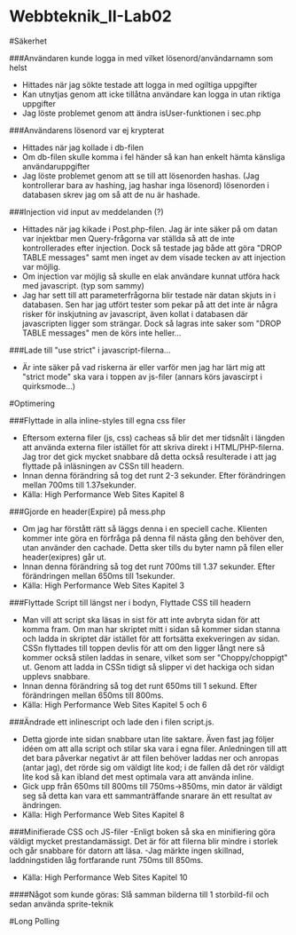 Webbteknik_II-Lab02
===================

#Säkerhet

###Användaren kunde logga in med vilket lösenord/användarnamn som helst
- Hittades när jag sökte testade att logga in med ogiltiga uppgifter
- Kan utnytjas genom att icke tillåtna användare kan logga in utan riktiga uppgifter
- Jag löste problemet genom att ändra isUser-funktionen i sec.php

###Användarens lösenord var ej krypterat
- Hittades när jag kollade i db-filen
- Om db-filen skulle komma i fel händer så kan han enkelt hämta känsliga användaruppgifter
- Jag löste problemet genom att se till att lösenorden hashas. (Jag kontrollerar bara av hashing, jag hashar inga lösenord) lösenorden i databasen skrev jag om så att de nu är hashade.

###Injection vid input av meddelanden (?) 
- Hittades när jag kikade i Post.php-filen. Jag är inte säker på om datan var injektbar men Query-frågorna var ställda så att de inte kontrollerades efter injection. Dock så testade jag både att göra "DROP TABLE messages" samt <script>a|lert("xxs är tillgänglig")</script> men inget av dem visade tecken av att injection var möjlig.
- Om injection var möjlig så skulle en elak användare kunnat utföra hack med javascript. (typ som sammy)
- Jag har sett till att parameterfrågorna blir testade när datan skjuts in i databasen. Sen har jag utfört tester som pekar på att det inte är några risker för inskjutning av javascript, även kollat i databasen där javascripten ligger som strängar. Dock så lagras inte saker som "DROP TABLE messages" men de körs inte heller...

###Lade till "use strict" i javascript-filerna... 
- Är inte säker på vad riskerna är eller varför men jag har lärt mig att "strict mode" ska vara i toppen av js-filer (annars körs javascirpt i quirksmode...)

#Optimering

###Flyttade in alla inline-styles till egna css filer
- Eftersom externa filer (js, css) cacheas så blir det mer tidsnålt i längden att använda externa filer istället för att skriva direkt i HTML/PHP-filerna. Jag tror det gick mycket snabbare då detta också resulterade i att jag flyttade på inläsningen av CSSn till headern.
- Innan denna förändring så tog det runt 2-3 sekunder. Efter förändringen mellan 700ms till 1.37sekunder.
- Källa: High Performance Web Sites Kapitel 8

###Gjorde en header(Expire) på mess.php
- Om jag har förstått rätt så läggs denna i en speciell cache. Klienten kommer inte göra en förfråga på denna fil nästa gång den behöver den, utan använder den cachade. Detta sker tills du byter namn på filen eller header(exipres) går ut.
- Innan denna förändring så tog det runt 700ms till 1.37 sekunder. Efter förändringen mellan 650ms till 1sekunder.
- Källa: High Performance Web Sites Kapitel 3

###Flyttade Script till längst ner i bodyn, Flyttade CSS till headern
- Man vill att script ska läsas in sist för att inte avbryta sidan för att komma fram. Om man har skriptet mitt i sidan så kommer sidan stanna och ladda in skriptet där istället för att fortsätta exekveringen av sidan. CSSn flyttades till toppen devlis för att om den ligger långt nere så kommer också stilen laddas in senare, vilket som ser "Choppy/choppigt" ut. Genom att ladda in CSSn tidigt så slipper vi det hackiga och sidan upplevs snabbare.
- Innan denna förändring så tog det runt 650ms till 1 sekund. Efter förändringen mellan 650ms till 800ms.
- Källa: High Performance Web Sites Kapitel 5 och 6

###Ändrade ett inlinescript och lade den i filen script.js.
- Detta gjorde inte sidan snabbare utan lite saktare. Även fast jag följer idéen om att alla script och stilar ska vara i egna filer. Anledningen till att det bara påverkar negativt är att filen behöver laddas ner och anropas (antar jag), det rörde sig om väldigt lite kod; i de fallen då det rör väldigt lite kod så kan ibland det mest optimala vara att använda inline.
- Gick upp från 650ms till 800ms till 750ms->850ms, min dator är väldigt seg så detta kan vara ett sammanträffande snarare än ett resultat av ändringen.
- Källa: High Performance Web Sites Kapitel 8

###Minifierade CSS och JS-filer
-Enligt boken så ska en minifiering göra väldigt mycket prestandamässigt. Det är för att filerna blir mindre i storlek och går snabbare för datorn att läsa. 
-Jag märkte ingen skillnad, laddningstiden låg fortfarande runt 750ms till 850ms.
- Källa: High Performance Web Sites Kapitel 10

####Något som kunde göras: Slå samman bilderna till 1 storbild-fil och sedan använda sprite-teknik

#Long Polling
